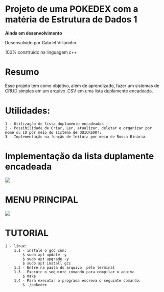 # Projeto de uma POKEDEX com a matéria de Estrutura de Dados 1

**Ainda em desenvolvimento**

Desenvolvido por Gabriel Villarinho

100% construido na linguagem c++

# Resumo
Esse projeto tem como objetivo, além de aprendizado, fazer um sistemas de CRUD simples em um 
arquivo .CSV em uma lista duplamente encadeada.


# Utilidades:
    1 - Utilização de lista duplamente encadeadas ;
    2 - Possibilidade de Criar, Ler, atualizar, deletar e organizar por nome ou ID por meio do sistema de QUICKSORT;
    3 - Implementação na função de leitura por meio de Busca Binária
    
# Implementação da lista duplamente encadeada
![](https://github.com/Villlas/Pokedex/blob/main/img/lista_Duplamente_Encadeada.png)


# MENU PRINCIPAL
![](https://github.com/Villlas/Pokedex/blob/main/img/print_menu.png) 

# TUTORIAL 
    1 - linux:
        1.1 - instale o gcc com: 
            $ sudo apt update -y
            $ sudo apt upgrade -y
            $ sudo apt install gcc
        1.2 - Entre na pasta do arquivo  pelo terminal
        1.3 - Execute o seguinte comando para compilar o aquivo
            $ make
        1.4 - Para executar o programa escreva o seguinte comando:
            $ ./pokedex
        
